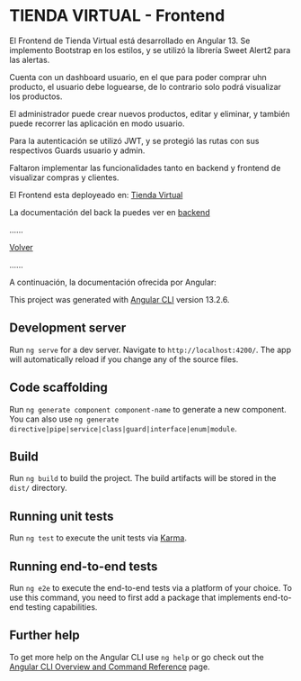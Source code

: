 # TIENDA VIRTUAL - Frontend

El Frontend de Tienda Virtual está desarrollado en Angular 13. Se implemento Bootstrap en los estilos, y se utilizó la librería Sweet Alert2 para las alertas.

Cuenta con un dashboard usuario, en el que para poder comprar uhn producto, el usuario debe loguearse, de lo contrario solo podrá visualizar los productos.

El administrador puede crear nuevos productos, editar y eliminar, y también puede recorrer las aplicación en modo usuario.

Para la autenticación se utilizó JWT, y se protegió las rutas con sus respectivos Guards usuario y admin.

Faltaron implementar las funcionalidades tanto en backend y frontend de visualizar compras y clientes.

El Frontend esta deployeado en: [Tienda Virtual](https://tutiendavirtual.vercel.app/)

La documentación del back la puedes ver en [backend](https://github.com/SantiagoCastellaniDev/ExamenTecnico/blob/main/backend.md)

......

[Volver](https://github.com/SantiagoCastellaniDev/ExamenTecnico/blob/main/README.md)

......


A continuación, la documentación ofrecida por Angular:

This project was generated with [Angular CLI](https://github.com/angular/angular-cli) version 13.2.6.

## Development server

Run `ng serve` for a dev server. Navigate to `http://localhost:4200/`. The app will automatically reload if you change any of the source files.

## Code scaffolding

Run `ng generate component component-name` to generate a new component. You can also use `ng generate directive|pipe|service|class|guard|interface|enum|module`.

## Build

Run `ng build` to build the project. The build artifacts will be stored in the `dist/` directory.

## Running unit tests

Run `ng test` to execute the unit tests via [Karma](https://karma-runner.github.io).

## Running end-to-end tests

Run `ng e2e` to execute the end-to-end tests via a platform of your choice. To use this command, you need to first add a package that implements end-to-end testing capabilities.

## Further help

To get more help on the Angular CLI use `ng help` or go check out the [Angular CLI Overview and Command Reference](https://angular.io/cli) page.
